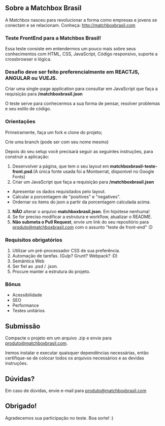 ## Sobre a Matchbox Brasil
A Matchbox nasceu para revolucionar a forma como empresas e jovens se conectam e se relacionam. 
Conheça: http://matchboxbrasil.com

### Teste FrontEnd para a Matchbox Brasil!
Essa teste consiste em entendermos um pouco mais sobre seus conhecimentos com HTML, CSS, JavaScript, Código responsivo, suporte a crossbrowser e lógica.


### Desafio deve ser feito preferencialmente em REACTJS, ANGULAR ou VUEJS.

Criar uma single-page application para consultar em JavaScript que faça a requisição para **/matchboxbrasil.json**

O teste serve para conhecermos a sua forma de pensar, resolver problemas e seu estilo de código.

### Orientações

Primeiramente, faça um fork e clone do projeto;

Crie uma branch (pode ser com seu nome mesmo)

Depois do seu setup você precisará seguir as seguintes instruções, para construir a aplicação:

1. Desenvolver a página, que tem o seu layout em **matchboxbrasil-teste-front.psd**.(A única fonte usada foi a Montserrat, disponível no Google Fonts)
2. Criar um JavaScript que faça a requisição para **/matchboxbrasil.json**
  * Apresentar os dados requisitados pelo layout.
  * Calcular a porcentagem de "positives" e "negatives".
  * Ordernar os items do json a partir da porcentagem calculada acima.
3.  **NÃO** alterar o arquivo **matchboxbrasil.json**. Em hipótese nenhuma!
4. Se for preciso modificar a estrutura e workflow, atualizar o README.
5. **Não submeta o Pull Request**, envie um link do seu repositório para produto@matchboxbrasil.com com o assunto "teste de front-end" :D

### Requisitos obrigatórios
1. Utilizar um pré-processador CSS de sua preferência.
2. Automação de tarefas. (Gulp? Grunt? Webpack? :D)
3. Semântica Web
5. Ser fiel ao .psd / .json.
6. Procure manter a estrutura do projeto.
  
### Bônus
- Acessibilidade
- SEO
- Performance  
- Testes unitários

## Submissão

Compacte o projeto em um arquivo .zip e envie para produto@matchboxbrasil.com.

Iremos instalar e executar quaisquer dependências necessárias, então certifique-se de colocar todos os arquivos necessários e as devidas instruções.

## Dúvidas?

Em caso de dúvidas, envie e-mail para produto@matchboxbrasil.com


## Obrigado!

Agradecemos sua participação no teste. Boa sorte! :)
